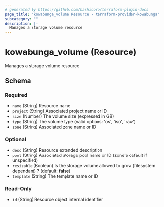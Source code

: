 ```yaml
---
# generated by https://github.com/hashicorp/terraform-plugin-docs
page_title: "kowabunga_volume Resource - terraform-provider-kowabunga"
subcategory: ""
description: |-
  Manages a storage volume resource
---
```


# kowabunga_volume (Resource)

Manages a storage volume resource



<!-- schema generated by tfplugindocs -->
## Schema

### Required

- `name` (String) Resource name
- `project` (String) Associated project name or ID
- `size` (Number) The volume size (expressed in GB)
- `type` (String) The volume type (valid options: 'os', 'iso', 'raw')
- `zone` (String) Associated zone name or ID

### Optional

- `desc` (String) Resource extended description
- `pool` (String) Associated storage pool name or ID (zone's default if unspecified)
- `resizable` (Boolean) Is the storage volume allowed to grow (filesystem dependant) ? (default: **false**)
- `template` (String) The template name or ID

### Read-Only

- `id` (String) Resource object internal identifier


